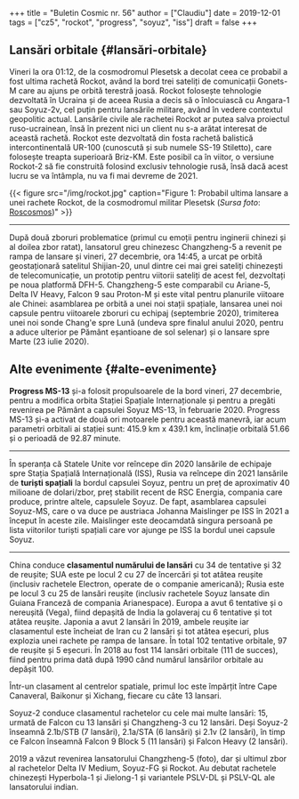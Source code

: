 +++
title = "Buletin Cosmic nr. 56"
author = ["Claudiu"]
date = 2019-12-01
tags = ["cz5", "rockot", "progress", "soyuz", "iss"]
draft = false
+++

## Lansări orbitale {#lansări-orbitale}

Vineri la ora 01:12, de la cosmodromul Plesetsk a decolat ceea ce probabil a fost ultima rachetă Rockot, având la bord trei sateliți de comunicații Gonets-M care au ajuns pe orbită terestră joasă. Rockot folosește tehnologie dezvoltată în Ucraina și de aceea Rusia a decis să o înlocuiască cu Angara-1 sau Soyuz-2v, cel puțin pentru lansările militare, având în vedere contextul geopolitic actual. Lansările civile ale rachetei Rockot ar putea salva proiectul ruso-ucrainean, însă în prezent nici un client nu s-a arătat interesat de această rachetă. Rockot este dezvoltată din fosta rachetă balistică intercontinentală UR-100 (cunoscută și sub numele SS-19 Stiletto), care folosește treapta superioară Briz-KM. Este posibil ca în viitor, o versiune Rockot-2 să fie construită folosind exclusiv tehnologie rusă, însă dacă acest lucru se va întâmpla, nu va fi mai devreme de 2021.

{{< figure src="/img/rockot.jpg" caption="Figure 1: Probabil ultima lansare a unei rachete Rockot, de la cosmodromul militar Plesetsk (_Sursa foto_: [Roscosmos](https://www.roscosmos.ru/27904/))" >}}

---

După două zboruri problematice (primul cu emoții pentru inginerii chinezi și al doilea zbor ratat), lansatorul greu chinezesc Changzheng-5 a revenit pe rampa de lansare și vineri, 27 decembrie, ora 14:45, a urcat pe orbită geostaționară satelitul Shijian-20, unul dintre cei mai grei sateliți chinezești de telecomunicație, un prototip pentru viitorii sateliți de acest fel, dezvoltați pe noua platformă DFH-5. Changzheng-5 este comparabil cu Ariane-5, Delta IV Heavy, Falcon 9 sau Proton-M și este vital pentru planurile viitoare ale Chinei: asamblarea pe orbită a unei noi stații spațiale, lansarea unei noi capsule pentru viitoarele zboruri cu echipaj (septembrie 2020), trimiterea unei noi sonde Chang'e spre Lună (undeva spre finalul anului 2020, pentru a aduce ulterior pe Pământ eșantioane de sol selenar) și o lansare spre Marte (23 iulie 2020).


## Alte evenimente {#alte-evenimente}

**Progress MS-13** și-a folosit propulsoarele de la bord vineri, 27 decembrie, pentru a modifica orbita Stației Spațiale Internaționale și pentru a pregăti revenirea pe Pământ a capsulei Soyuz MS-13, în februarie 2020. Progress MS-13 și-a activat de două ori motoarele pentru această manevră, iar acum parametri orbitali ai stației sunt: 415.9 km x 439.1 km, înclinație orbitală 51.66 și o perioadă de 92.87 minute.

---

În speranța că Statele Unite vor reîncepe din 2020 lansările de echipaje spre Stația Spațială Internațională (ISS), Rusia va reîncepe din 2021 lansările de **turiști spațiali** la bordul capsulei Soyuz, pentru un preț de aproximativ 40 milioane de dolari/zbor, preț stabilit recent de RSC Energia, compania care produce, printre altele, capsulele Soyuz. De fapt, asamblarea capsulei Soyuz-MS, care o va duce pe austriaca Johanna Maislinger pe ISS în 2021 a început în aceste zile. Maislinger este deocamdată singura persoană pe lista viitorilor turiști spațiali care vor ajunge pe ISS la bordul unei capsule Soyuz.

---

China conduce **clasamentul numărului de lansări** cu 34 de tentative și 32 de reușite; SUA este pe locul 2 cu 27 de încercări și tot atâtea reușite (inclusiv rachetele Electron, operate de o companie americană); Rusia este pe locul 3 cu 25 de lansări reușite (inclusiv rachetele Soyuz lansate din Guiana Franceză de compania Arianespace). Europa a avut 6 tentative și o nereușită (Vega), fiind depașită de India la golaveraj cu 6 tentative și tot atâtea reușite. Japonia a avut 2 lansări în 2019, ambele reușite iar clasamentul este încheiat de Iran cu 2 lansări și tot atâtea eșecuri, plus explozia unei rachete pe rampa de lansare. În total 102 tentative orbitale, 97 de reușite și 5 eșecuri. În 2018 au fost 114 lansări orbitale (111 de succes), fiind pentru prima dată după 1990 când numărul lansărilor orbitale au depășit 100.

Într-un clasament al centrelor spatiale, primul loc este împărțit între Cape Canaveral, Baikonur și Xichang, fiecare cu câte 13 lansari.

Soyuz-2 conduce clasamentul rachetelor cu cele mai multe lansări: 15, urmată de Falcon cu 13 lansări și Changzheng-3 cu 12 lansări. Deși Soyuz-2 înseamnă 2.1b/STB (7 lansări), 2.1a/STA (6 lansări) și 2.1v (2 lansări), în timp ce Falcon înseamnă Falcon 9 Block 5 (11 lansări) și Falcon Heavy (2 lansări).

2019 a văzut revenirea lansatorului Changzheng-5 (foto), dar și ultimul zbor al rachetelor Delta IV Medium, Soyuz-FG și Rockot. Au debutat rachetele chinezești Hyperbola-1 și Jielong-1 și variantele PSLV-DL și PSLV-QL ale lansatorului indian.